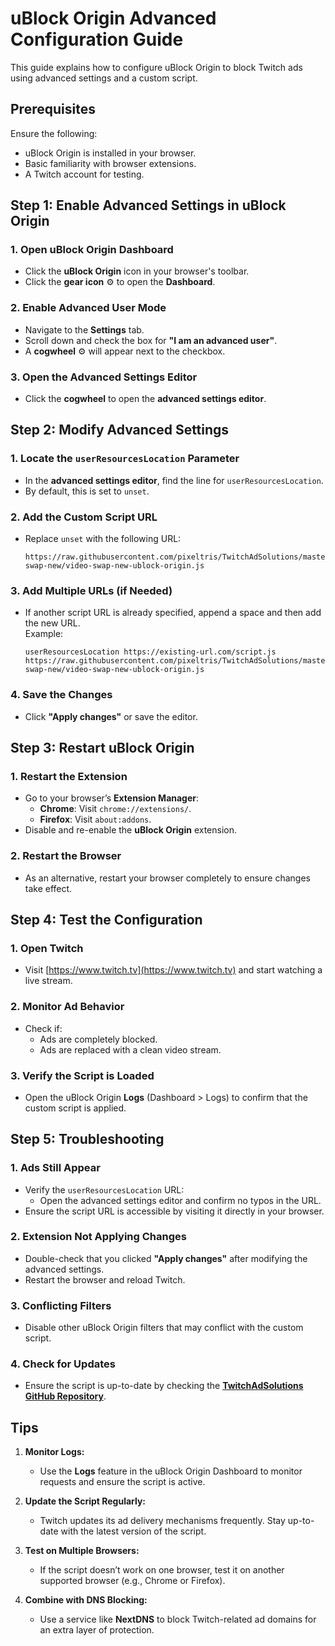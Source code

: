 # **uBlock Origin Advanced Configuration Guide**

This guide explains how to configure uBlock Origin to block Twitch ads using advanced settings and a custom script.

## **Prerequisites**  
Ensure the following:  
- uBlock Origin is installed in your browser.  
- Basic familiarity with browser extensions.  
- A Twitch account for testing.

## **Step 1: Enable Advanced Settings in uBlock Origin**

### **1. Open uBlock Origin Dashboard**
- Click the **uBlock Origin** icon in your browser's toolbar.  
- Click the **gear icon** ⚙️ to open the **Dashboard**.

### **2. Enable Advanced User Mode**
- Navigate to the **Settings** tab.  
- Scroll down and check the box for **"I am an advanced user"**.  
- A **cogwheel** ⚙️ will appear next to the checkbox.  

### **3. Open the Advanced Settings Editor**
- Click the **cogwheel** to open the **advanced settings editor**.  

## **Step 2: Modify Advanced Settings**

### **1. Locate the `userResourcesLocation` Parameter**
- In the **advanced settings editor**, find the line for `userResourcesLocation`.  
- By default, this is set to `unset`.

### **2. Add the Custom Script URL**
- Replace `unset` with the following URL:
   ```plaintext
   https://raw.githubusercontent.com/pixeltris/TwitchAdSolutions/master/video-swap-new/video-swap-new-ublock-origin.js
   ```

### **3. Add Multiple URLs (if Needed)**
- If another script URL is already specified, append a space and then add the new URL.  
   Example:
   ```plaintext
   userResourcesLocation https://existing-url.com/script.js https://raw.githubusercontent.com/pixeltris/TwitchAdSolutions/master/video-swap-new/video-swap-new-ublock-origin.js
   ```

### **4. Save the Changes**
- Click **"Apply changes"** or save the editor.

## **Step 3: Restart uBlock Origin**

### **1. Restart the Extension**
- Go to your browser’s **Extension Manager**:  
   - **Chrome**: Visit `chrome://extensions/`.  
   - **Firefox**: Visit `about:addons`.  
- Disable and re-enable the **uBlock Origin** extension.

### **2. Restart the Browser**
- As an alternative, restart your browser completely to ensure changes take effect.


## **Step 4: Test the Configuration**

### **1. Open Twitch**
- Visit [https://www.twitch.tv](https://www.twitch.tv) and start watching a live stream.

### **2. Monitor Ad Behavior**
- Check if:  
   - Ads are completely blocked.  
   - Ads are replaced with a clean video stream.  

### **3. Verify the Script is Loaded**
- Open the uBlock Origin **Logs** (Dashboard > Logs) to confirm that the custom script is applied.  

## **Step 5: Troubleshooting**

### **1. Ads Still Appear**
- Verify the `userResourcesLocation` URL:
   - Open the advanced settings editor and confirm no typos in the URL.  
- Ensure the script URL is accessible by visiting it directly in your browser.

### **2. Extension Not Applying Changes**
- Double-check that you clicked **"Apply changes"** after modifying the advanced settings.  
- Restart the browser and reload Twitch.

### **3. Conflicting Filters**
- Disable other uBlock Origin filters that may conflict with the custom script.  

### **4. Check for Updates**
- Ensure the script is up-to-date by checking the **[TwitchAdSolutions GitHub Repository](https://github.com/pixeltris/TwitchAdSolutions)**.  

## **Tips**

1. **Monitor Logs:**  
   - Use the **Logs** feature in the uBlock Origin Dashboard to monitor requests and ensure the script is active.

2. **Update the Script Regularly:**  
   - Twitch updates its ad delivery mechanisms frequently. Stay up-to-date with the latest version of the script.

3. **Test on Multiple Browsers:**  
   - If the script doesn’t work on one browser, test it on another supported browser (e.g., Chrome or Firefox).

4. **Combine with DNS Blocking:**  
   - Use a service like **NextDNS** to block Twitch-related ad domains for an extra layer of protection.

